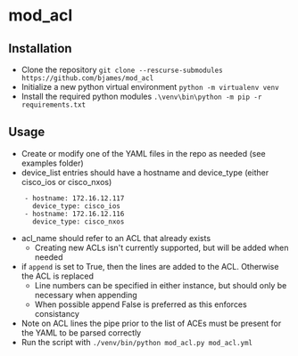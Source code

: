 # mod_acl

## Installation
* Clone the repository
`git clone --rescurse-submodules https://github.com/bjames/mod_acl`
* Initialize a new python virtual environment
`python -m virtualenv venv`
* Install the required python modules
`.\venv\bin\python -m pip -r requirements.txt`

## Usage
* Create or modify one of the YAML files in the repo as needed (see examples folder)
* device_list entries should have a hostname and device_type (either cisco_ios or cisco_nxos)
```
    - hostname: 172.16.12.117
      device_type: cisco_ios
    - hostname: 172.16.12.116
      device_type: cisco_nxos
```
* acl_name should refer to an ACL that already exists
    * Creating new ACLs isn't currently supported, but will be added when needed
* if `append` is set to True, then the lines are added to the ACL. Otherwise the ACL is replaced
    * Line numbers can be specified in either instance, but should only be necessary when appending
    * When possible append False is preferred as this enforces consistancy
* Note on ACL lines the pipe prior to the list of ACEs must be present for the YAML to be parsed correctly
* Run the script with `./venv/bin/python mod_acl.py mod_acl.yml`